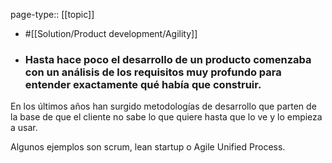 page-type:: [[topic]]

- #[[Solution/Product development/Agility]]

- ### Hasta hace poco el desarrollo de un producto comenzaba con un análisis de los requisitos muy profundo para entender exactamente qué había que construir.

En los últimos años han surgido metodologías de desarrollo que parten de la base de que el cliente no sabe lo que quiere hasta que lo ve y lo empieza a usar.

Algunos ejemplos son scrum, lean startup o Agile Unified Process.



